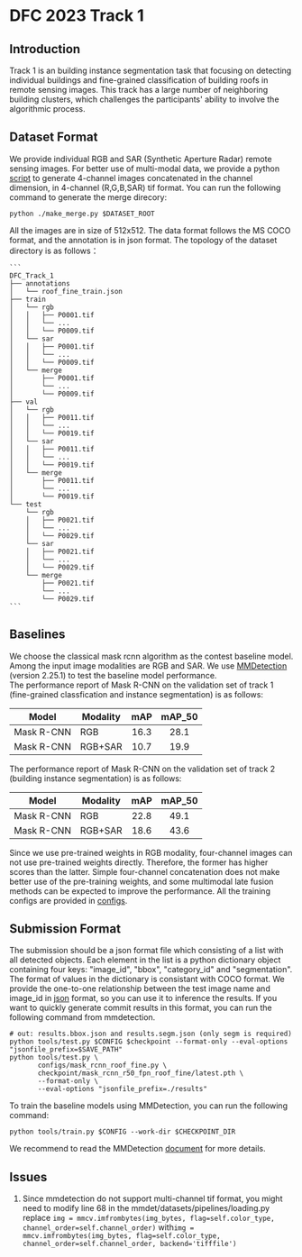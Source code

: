 # DFC 2023 Track 1 
## Introduction
Track 1 is an building instance segmentation task that focusing on detecting individual buildings and fine-grained classification of building roofs in remote sensing images.
This track has a large number of neighboring building clusters, which challenges the participants' ability to involve the algorithmic process.
## Dataset Format
We provide individual RGB and SAR (Synthetic Aperture Radar) remote sensing images.
For better use of multi-modal data, we provide a python [script](make_merge.py) to generate 4-channel images concatenated in the channel dimension, in 4-channel (R,G,B,SAR) tif format.
You can run the following command to generate the merge direcory:
```
python ./make_merge.py $DATASET_ROOT
```

All the images are in size of 512x512.
The data format follows the MS COCO format, and the annotation is in json format.
The topology of the dataset directory is as follows：

    ```
    DFC_Track_1
    ├── annotations
    │   └── roof_fine_train.json
    ├── train
    │   └── rgb
    │   │   ├── P0001.tif
    │   │   └── ...
    │   │   └── P0009.tif
    │   └── sar
    │   │   ├── P0001.tif
    │   │   └── ...
    │   │   └── P0009.tif
    │   └── merge
    │       ├── P0001.tif
    │       └── ...
    │       └── P0009.tif
    ├── val
    │   └── rgb
    │   │   ├── P0011.tif
    │   │   └── ...
    │   │   └── P0019.tif
    │   └── sar
    │   │   ├── P0011.tif
    │   │   └── ...
    │   │   └── P0019.tif
    │   └── merge
    │       ├── P0011.tif
    │       └── ...
    │       └── P0019.tif
    └── test
        └── rgb
        │   ├── P0021.tif
        │   └── ...
        │   └── P0029.tif
        └── sar
        │   ├── P0021.tif
        │   └── ...
        │   └── P0029.tif
        └── merge
            ├── P0021.tif
            └── ...
            └── P0029.tif
    ```
## Baselines
We choose the classical mask rcnn algorithm as the contest baseline model. Among the input image modalities are RGB and SAR.
We use [MMDetection](https://github.com/open-mmlab/mmdetection) (version 2.25.1) to test the baseline model performance. \
The performance report of Mask R-CNN on the validation set of track 1 (fine-grained classfication and instance segmentation) is as follows:

| Model      | Modality |  mAP  |  mAP_50  |
| ---------- | -------- | :---: | :------: |
| Mask R-CNN | RGB      |  16.3 |   28.1   |
| Mask R-CNN | RGB+SAR  |  10.7 |   19.9   |

The performance report of Mask R-CNN on the validation set of track 2 (building instance segmentation) is as follows:

| Model      | Modality |  mAP  |  mAP_50  |
| ---------- | -------- | :---: | :------: |
| Mask R-CNN | RGB      |  22.8 |   49.1   |
| Mask R-CNN | RGB+SAR  |  18.6 |   43.6   |

Since we use pre-trained weights in RGB modality, four-channel images can not use pre-trained weights directly.
Therefore, the former has higher scores than the latter.
Simple four-channel concatenation does not make better use of the pre-training weights, and some multimodal late fusion methods can be expected to improve the performance.
All the training configs are provided in [configs](configs).

## Submission Format
The submission should be a json format file which consisting of a list with all detected objects.
Each element in the list is a python dictionary object containing four keys: "image_id", "bbox", "category_id" and "segmentation".
The format of values in the dictionary is consistant with COCO format.
We provide the one-to-one relationship between the test image name and image_id in [json](./image_id) format, so you can use it to inference the results.
If you want to quickly generate commit results in this format, you can run the following command from mmdetection.
```
# out: results.bbox.json and results.segm.json (only segm is required)
python tools/test.py $CONFIG $checkpoint --format-only --eval-options "jsonfile_prefix=$SAVE_PATH"
python tools/test.py \
       configs/mask_rcnn_roof_fine.py \
       checkpoint/mask_rcnn_r50_fpn_roof_fine/latest.pth \
       --format-only \
       --eval-options "jsonfile_prefix=./results"
```
To train the baseline models using MMDetection, you can run the following command:
```
python tools/train.py $CONFIG --work-dir $CHECKPOINT_DIR
```
We recommend to read the MMDetection [document](https://mmdetection.readthedocs.io/en/latest/) for more details.

## Issues
1. Since mmdetection do not support multi-channel tif format, you might need to modify line 68 in the mmdet/datasets/pipelines/loading.py
replace ```img = mmcv.imfrombytes(img_bytes, flag=self.color_type, channel_order=self.channel_order)```
with```img = mmcv.imfrombytes(img_bytes, flag=self.color_type, channel_order=self.channel_order, backend='tifffile')```
